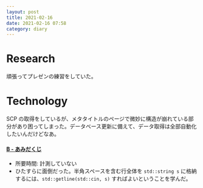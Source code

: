 ```yaml
---
layout: post
title: 2021-02-16
date: 2021-02-16 07:58
category: diary
---
```


# Research
頑張ってプレゼンの練習をしていた。

# Technology
SCP の取得をしているが、メタタイトルのページで微妙に構造が崩れている部分があり困ってしまった。データベース更新に備えて、データ取得は全部自動化したいんだけどなあ。

#### [B - あみだくじ](https://atcoder.jp/contests/arc006/tasks/arc006_2)
- 所要時間: 計測していない
- ひたすらに面倒だった。半角スペースを含む行全体を `std::string s` に格納するには、`std::getline(std::cin, s)` すればよいということを学んだ。